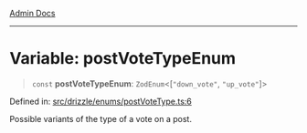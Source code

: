 [Admin Docs](/)

***

# Variable: postVoteTypeEnum

> `const` **postVoteTypeEnum**: `ZodEnum`\<\[`"down_vote"`, `"up_vote"`\]\>

Defined in: [src/drizzle/enums/postVoteType.ts:6](https://github.com/gautam-divyanshu/talawa-api/blob/de42235531e11387f0ad0479547630845dbc8b37/src/drizzle/enums/postVoteType.ts#L6)

Possible variants of the type of a vote on a post.
